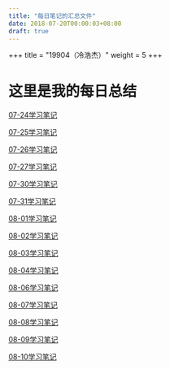 ```yaml
---
title: "每日笔记的汇总文件"
date: 2018-07-20T00:00:03+08:00
draft: true
---
```


+++
title = "19904（冷浩杰）"
weight = 5
+++

# 这里是我的每日总结

[07-24学习笔记](https://geek-lhj.github.io/post/07-24/)

[07-25学习笔记](https://geek-lhj.github.io/post/07-25/)

[07-26学习笔记](https://geek-lhj.github.io/post/07-26/)

[07-27学习笔记](https://geek-lhj.github.io/post/07-27/)

[07-30学习笔记](https://geek-lhj.github.io/post/07-30/)

[07-31学习笔记](https://geek-lhj.github.io/post/07-31/)

[08-01学习笔记](https://geek-lhj.github.io/post/08-01/)

[08-02学习笔记](https://geek-lhj.github.io/post/08-02/)

[08-03学习笔记](https://geek-lhj.github.io/post/08-03/)

[08-04学习笔记](https://geek-lhj.github.io/post/08-04/)

[08-06学习笔记](https://geek-lhj.github.io/post/08-06/)

[08-07学习笔记](https://geek-lhj.github.io/post/08-07/)

[08-08学习笔记](https://geek-lhj.github.io/post/08-08/)

[08-09学习笔记](https://geek-lhj.github.io/post/08-09/)

[08-10学习笔记](https://geek-lhj.github.io/post/08-10/)
